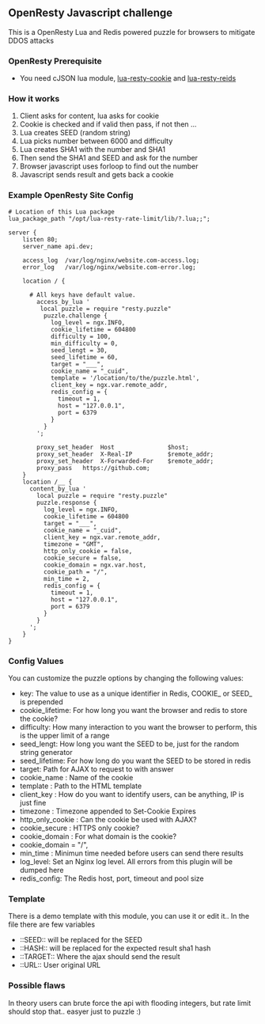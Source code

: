 ## OpenResty Javascript challenge
This is a OpenResty Lua and Redis powered puzzle for browsers to mitigate DDOS attacks

### OpenResty Prerequisite
* You need cJSON lua module, [lua-resty-cookie](https://github.com/cloudflare/lua-resty-cookie) and [lua-resty-reids](https://github.com/openresty/lua-resty-redis)



### How it works
1. Client asks for content, lua asks for cookie
2. Cookie is checked and if valid then pass, if not then ...
3. Lua creates SEED (random string)
4. Lua picks number between 6000 and difficulty
5. Lua creates SHA1 with the number and SHA1
6. Then send the SHA1 and SEED and ask for the number
7. Browser javascript uses forloop to find out the number
8. Javascript sends result and gets back a cookie

### Example OpenResty Site Config
```
# Location of this Lua package
lua_package_path "/opt/lua-resty-rate-limit/lib/?.lua;;";

server {
    listen 80;
    server_name api.dev;

    access_log  /var/log/nginx/website.com-access.log;
    error_log   /var/log/nginx/website.com-error.log;

    location / {

      # All keys have default value.
        access_by_lua '
         local puzzle = require "resty.puzzle"
          puzzle.challenge {
            log_level = ngx.INFO,
            cookie_lifetime = 604800
            difficulty = 100,
            min_difficulty = 0,
            seed_lengt = 30,
            seed_lifetime = 60,
            target = "___",
            cookie_name = "_cuid",
            template = '/location/to/the/puzzle.html',
            client_key = ngx.var.remote_addr,
            redis_config = {
              timeout = 1,
              host = "127.0.0.1",
              port = 6379
            }
          }
        ';

        proxy_set_header  Host               $host;
        proxy_set_header  X-Real-IP          $remote_addr;
        proxy_set_header  X-Forwarded-For    $remote_addr;
        proxy_pass   https://github.com;
    }
    location /__ {
      content_by_lua '
        local puzzle = require "resty.puzzle"
        puzzle.response {
          log_level = ngx.INFO,
          cookie_lifetime = 604800
          target = "___",
          cookie_name = "_cuid",
          client_key = ngx.var.remote_addr,
          timezone = "GMT",
          http_only_cookie = false,
          cookie_secure = false,
          cookie_domain = ngx.var.host,
          cookie_path = "/",
          min_time = 2,
          redis_config = {
            timeout = 1,
            host = "127.0.0.1",
            port = 6379
          }
        }
      ';
    }
}
```

### Config Values
You can customize the puzzle options by changing the following values:

* key: The value to use as a unique identifier in Redis, COOKIE_ or SEED_ is prepended
* cookie_lifetime: For how long you want the browser and redis to store the cookie?
* difficulty: How many interaction to you want the browser to perform, this is the upper limit of a range
* seed_lengt: How long you want the SEED to be, just for the random string generator
* seed_lifetime: For how long do you want the SEED to be stored in redis
* target: Path for AJAX to request to with answer
* cookie_name : Name of the cookie
* template : Path to the HTML template
* client_key : How do you want to identify users, can be anything, IP is just fine
* timezone : Timezone appended to Set-Cookie Expires
* http_only_cookie : Can the cookie be used with AJAX?
* cookie_secure : HTTPS only cookie?
* cookie_domain : For what domain is the cookie?
* cookie_domain = "/",
* min_time : Minimun time needed before users can send there results
* log_level: Set an Nginx log level. All errors from this plugin will be dumped here
* redis_config: The Redis host, port, timeout and pool size


### Template
There is a demo template with this module, you can use it or edit it..
In the file there are few variables
* ::SEED:: will be replaced for the SEED
* ::HASH:: will be replaced for the expected result sha1 hash
* ::TARGET:: Where the ajax should send the result
* ::URL:: User original URL


### Possible flaws
In theory users can brute force the api with flooding integers, but rate limit should stop that.. easyer just to puzzle :)
